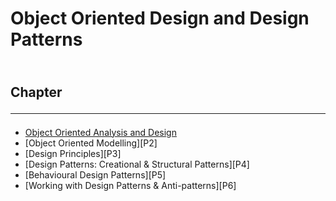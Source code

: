 <!--markdown practice-->
# Object Oriented Design and Design Patterns

## </br>Chapter<hr/>

- [Object Oriented Analysis and Design][P1]
- [Object Oriented Modelling][P2]
- [Design Principles][P3]
- [Design Patterns: Creational & Structural Patterns][P4]
- [Behavioural Design Patterns][P5]
- [Working with Design Patterns & Anti-patterns][P6]





<!--Links-->
[P1]: https://github.com/HasanTarik-REC/Note-Collections/blob/Feature/Fourth%20Year/Even%20Semester/Operating%20System/Introduction/Introduction.md
<!--End-->
